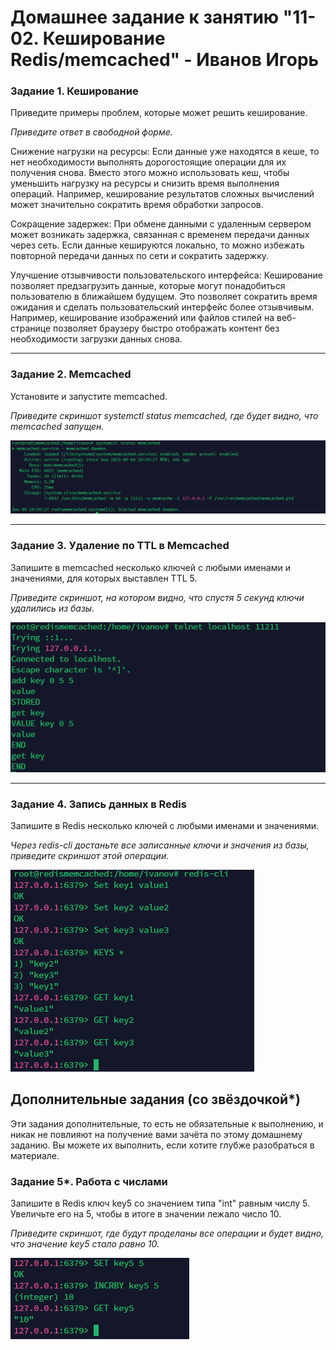 # Домашнее задание к занятию "11-02. Кеширование Redis/memcached" - Иванов Игорь


### Задание 1. Кеширование 

Приведите примеры проблем, которые может решить кеширование. 

*Приведите ответ в свободной форме.*

Снижение нагрузки на ресурсы: Если данные уже находятся в кеше, то нет необходимости выполнять дорогостоящие операции для их получения снова. Вместо этого можно использовать кеш, чтобы уменьшить нагрузку на ресурсы и снизить время выполнения операций. Например, кеширование результатов сложных вычислений может значительно сократить время обработки запросов.

Сокращение задержек: При обмене данными с удаленным сервером может возникать задержка, связанная с временем передачи данных через сеть. Если данные кешируются локально, то можно избежать повторной передачи данных по сети и сократить задержку.

Улучшение отзывчивости пользовательского интерфейса: Кеширование позволяет предзагрузить данные, которые могут понадобиться пользователю в ближайшем будущем. Это позволяет сократить время ожидания и сделать пользовательский интерфейс более отзывчивым. Например, кеширование изображений или файлов стилей на веб-странице позволяет браузеру быстро отображать контент без необходимости загрузки данных снова.

---

### Задание 2. Memcached

Установите и запустите memcached.

*Приведите скриншот systemctl status memcached, где будет видно, что memcached запущен.*

![Memcached](https://github.com/gaming4funNel/sdb-homework-11-02/blob/main/img/memcached.png)

---

### Задание 3. Удаление по TTL в Memcached

Запишите в memcached несколько ключей с любыми именами и значениями, для которых выставлен TTL 5. 

*Приведите скриншот, на котором видно, что спустя 5 секунд ключи удалились из базы.*

![Memcached](https://github.com/gaming4funNel/sdb-homework-11-02/blob/main/img/memcached1.png)

---

### Задание 4. Запись данных в Redis

Запишите в Redis несколько ключей с любыми именами и значениями. 

*Через redis-cli достаньте все записанные ключи и значения из базы, приведите скриншот этой операции.*

![Redis](https://github.com/gaming4funNel/sdb-homework-11-02/blob/main/img/redis.png)

## Дополнительные задания (со звёздочкой*)

Эти задания дополнительные, то есть не обязательные к выполнению, и никак не повлияют на получение вами зачёта по этому домашнему заданию. Вы можете их выполнить, если хотите глубже разобраться в материале.

### Задание 5*. Работа с числами 

Запишите в Redis ключ key5 со значением типа "int" равным числу 5. Увеличьте его на 5, чтобы в итоге в значении лежало число 10.  

*Приведите скриншот, где будут проделаны все операции и будет видно, что значение key5 стало равно 10.*

![Redis](https://github.com/gaming4funNel/sdb-homework-11-02/blob/main/img/redis1.png)